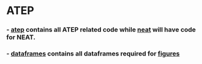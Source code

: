 # ATEP

### - [atep](https://github.com/umair-nasir14/ATEP/tree/main/atep) contains all ATEP related code while [neat](https://github.com/umair-nasir14/ATEP/tree/main/neat) will have code for NEAT.

### - [dataframes](https://github.com/umair-nasir14/ATEP/tree/main/dataframes) contains all dataframes required for [figures](https://github.com/umair-nasir14/ATEP/tree/main/figures)
